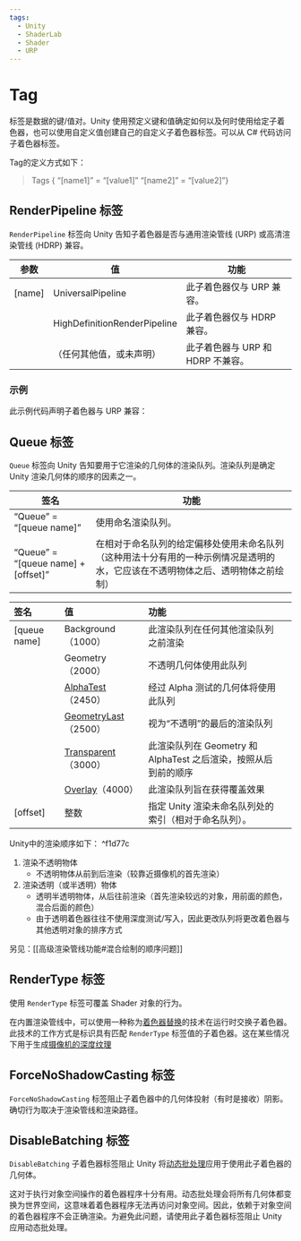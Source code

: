 ```yaml
---
tags:
  - Unity
  - ShaderLab
  - Shader
  - URP
---
```

# Tag

标签是数据的键/值对。Unity 使用预定义键和值确定如何以及何时使用给定子着色器，也可以使用自定义值创建自己的自定义子着色器标签。可以从 C# 代码访问子着色器标签。

Tag的定义方式如下：
>Tags { “[name1]” = “[value1]” “[name2]” = “[value2]”}

## RenderPipeline 标签

`RenderPipeline` 标签向 Unity 告知子着色器是否与通用渲染管线 (URP) 或高清渲染管线 (HDRP) 兼容。

| **参数** | **值**                        | **功能**                 |
| ------ | ---------------------------- | ---------------------- |
| [name] | UniversalPipeline            | 此子着色器仅与 URP 兼容。        |
|        | HighDefinitionRenderPipeline | 此子着色器仅与 HDRP 兼容。       |
|        | （任何其他值，或未声明）                 | 此子着色器与 URP 和 HDRP 不兼容。 |

### 示例

此示例代码声明子着色器与 URP 兼容：
## Queue 标签

`Queue` 标签向 Unity 告知要用于它渲染的几何体的渲染队列。渲染队列是确定 Unity 渲染几何体的顺序的因素之一。

| **签名**                              | **功能**                                                           |
| ----------------------------------- | ---------------------------------------------------------------- |
| “Queue” = “[queue name]”            | 使用命名渲染队列。                                                        |
| “Queue” = “[queue name] + [offset]” | 在相对于命名队列的给定偏移处使用未命名队列（这种用法十分有用的一种示例情况是透明的水，它应该在不透明物体之后、透明物体之前绘制） |

| **签名**       | **值**                                                                                                            | **功能**                                     |     |
| :----------- | :--------------------------------------------------------------------------------------------------------------- | :----------------------------------------- | --- |
| [queue name] | Background（1000）                                                                                                 | 此渲染队列在任何其他渲染队列之前渲染                         |     |
|              | Geometry（2000）                                                                                                   | 不透明几何体使用此队列                                |     |
|              | [AlphaTest](https://docs.unity3d.com/cn/2023.2/ScriptReference/Rendering.RenderQueue.AlphaTest.html)（2450）       | 经过 Alpha 测试的几何体将使用此队列                      |     |
|              | [GeometryLast](https://docs.unity3d.com/cn/2023.2/ScriptReference/Rendering.RenderQueue.GeometryLast.html)（2500） | 视为“不透明”的最后的渲染队列                            |     |
|              | [Transparent](https://docs.unity3d.com/cn/2023.2/ScriptReference/Rendering.RenderQueue.Transparent.html)（3000）   | 此渲染队列在 Geometry 和 AlphaTest 之后渲染，按照从后到前的顺序 |     |
|              | [Overlay](https://docs.unity3d.com/cn/2023.2/ScriptReference/Rendering.RenderQueue.Overlay.html)（4000）           | 此渲染队列旨在获得覆盖效果                              |     |
| [offset]     | 整数                                                                                                               | 指定 Unity 渲染未命名队列处的索引（相对于命名队列）。             |     |
Unity中的渲染顺序如下： ^f1d77c
1. 渲染不透明物体
	- 不透明物体从前到后渲染（较靠近摄像机的首先渲染） 
2. 渲染透明（或半透明）物体
	- 透明半透明物体，从后往前渲染（首先渲染较远的对象，用前面的颜色，混合后面的颜色）
	- 由于透明着色器往往不使用深度测试/写入，因此更改队列将更改着色器与其他透明对象的排序方式

另见：[[高级渲染管线功能#混合绘制的顺序问题]]

## RenderType 标签

使用 `RenderType` 标签可覆盖 Shader 对象的行为。

在内置渲染管线中，可以使用一种称为[着色器替换](https://docs.unity3d.com/cn/2023.2/Manual/SL-ShaderReplacement.html)的技术在运行时交换子着色器。此技术的工作方式是标识具有匹配 `RenderType` 标签值的子着色器。这在某些情况下用于生成[摄像机的深度纹理](https://docs.unity3d.com/cn/2023.2/Manual/SL-CameraDepthTexture.html)

## ForceNoShadowCasting 标签

`ForceNoShadowCasting` 标签阻止子着色器中的几何体投射（有时是接收）阴影。确切行为取决于渲染管线和渲染路径。

## DisableBatching 标签

`DisableBatching` 子着色器标签阻止 Unity 将[动态批处理](https://docs.unity3d.com/cn/2023.2/Manual/DrawCallBatching.html)应用于使用此子着色器的几何体。

这对于执行对象空间操作的着色器程序十分有用。动态批处理会将所有几何体都变换为世界空间，这意味着着色器程序无法再访问对象空间。因此，依赖于对象空间的着色器程序不会正确渲染。为避免此问题，请使用此子着色器标签阻止 Unity 应用动态批处理。